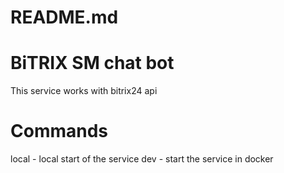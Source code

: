 # README.md

# BiTRIX SM chat bot
This service works with bitrix24 api

# Commands
local - local start of the service
dev - start the service in docker